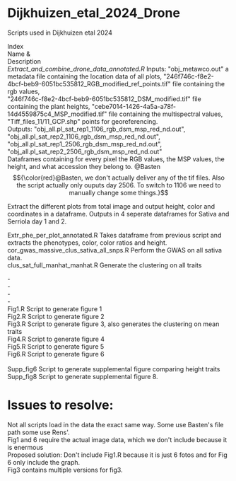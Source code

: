 # Dijkhuizen_etal_2024_Drone
Scripts used in Dijkhuizen etal 2024

Index<br>
Name &<br>
Description <br>
*Extract_and_combine_drone_data_annotated.R*
Inputs: "obj_metawco.out" a metadata file containing the location data of all plots, "246f746c-f8e2-4bcf-beb9-6051bc535812_RGB_modified_ref_points.tif" file containing the rgb values, <br>
"246f746c-f8e2-4bcf-beb9-6051bc535812_DSM_modified.tif" file containing the plant heights, "cebe7014-1426-4a5a-a78f-14d4559875c4_MSP_modified.tif" file containing the multispectral values, <br>
"Tiff_files_11/11_GCP.shp" points for georeferencing. <br>
Outputs: "obj_all.pl_sat_rep1_1106_rgb_dsm_msp_red_nd.out", "obj_all.pl_sat_rep2_1106_rgb_dsm_msp_red_nd.out", "obj_all.pl_sat_rep1_2506_rgb_dsm_msp_red_nd.out", "obj_all.pl_sat_rep2_2506_rgb_dsm_msp_red_nd.out" <br>
Dataframes containing for every pixel the RGB values, the MSP values, the height, and what accession they belong to. @Basten
$${\color{red}@Basten, we don't actually deliver any of the tif files. Also the script actually only ouputs day 2506. To switch to 1106 we need to manually change some things.}$$


Extract the different plots from total image and output height, color and coordinates in a dataframe. Outputs in 4 seperate dataframes for Sativa and Serriola day 1 and 2.<br>

Extr_phe_per_plot_annotated.R                     Takes dataframe from previous script and extracts the phenotypes, color, color ratios and height.<br>
cor_gwas_massive_clus_sativa_all_snps.R                       Perform the GWAS on all sativa data.<br>
clus_sat_full_manhat_manhat.R                     Generate the clustering on all traits<br>

-<br>
-<br>
-<br>
-<br>
Fig1.R                                           Script to generate figure 1<br>
Fig2.R                                           Script to generate figure 2<br>
Fig3.R                                           Script to generate figure 3, also generates the clustering on mean traits<br>
Fig4.R                                           Script to generate figure 4<br>
Fig5.R                                           Script to generate figure 5<br>
Fig6.R                                           Script to generate figure 6<br>
<br>
Supp_fig6                                        Script to generate supplemental figure comparing height traits<br>
Supp_fig8                                        Script to generate supplemental figure 8. <br>

# Issues to resolve: <br>
Not all scripts load in the data the exact same way. Some use Basten's file path some use Rens'. <br>
Fig1 and 6 require the actual image data, which we don't include because it is enermous <br>
Proposed solution: Don't include Fig1.R because it is just 6 fotos and for Fig 6 only include the graph. <br>
Fig3 contains multiple versions for fig3.
